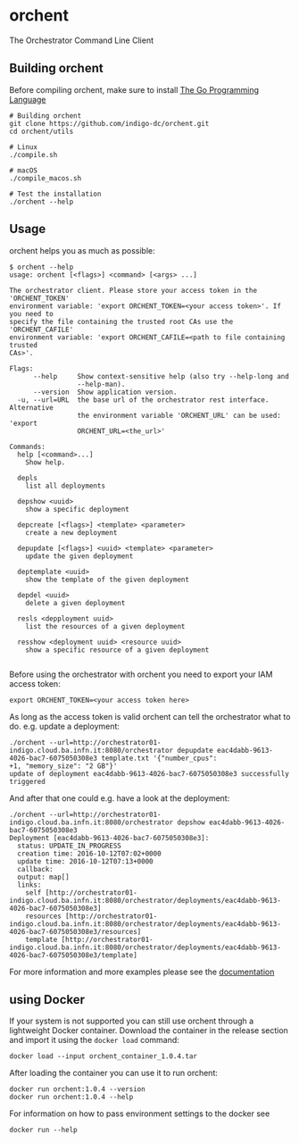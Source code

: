 # orchent
The Orchestrator Command Line Client

## Building orchent

Before compiling orchent, make sure to install [The Go Programming Language](https://golang.org)

```
# Building orchent
git clone https://github.com/indigo-dc/orchent.git
cd orchent/utils

# Linux
./compile.sh

# macOS
./compile_macos.sh

# Test the installation
./orchent --help
```

## Usage
orchent helps you as much as possible:
```
$ orchent --help
usage: orchent [<flags>] <command> [<args> ...]

The orchestrator client. Please store your access token in the 'ORCHENT_TOKEN'
environment variable: 'export ORCHENT_TOKEN=<your access token>'. If you need to
specify the file containing the trusted root CAs use the 'ORCHENT_CAFILE'
environment variable: 'export ORCHENT_CAFILE=<path to file containing trusted
CAs>'.

Flags:
      --help     Show context-sensitive help (also try --help-long and
                 --help-man).
      --version  Show application version.
  -u, --url=URL  the base url of the orchestrator rest interface. Alternative
                 the environment variable 'ORCHENT_URL' can be used: 'export
                 ORCHENT_URL=<the_url>'

Commands:
  help [<command>...]
    Show help.

  depls
    list all deployments

  depshow <uuid>
    show a specific deployment

  depcreate [<flags>] <template> <parameter>
    create a new deployment

  depupdate [<flags>] <uuid> <template> <parameter>
    update the given deployment

  deptemplate <uuid>
    show the template of the given deployment

  depdel <uuid>
    delete a given deployment

  resls <depployment uuid>
    list the resources of a given deployment

  resshow <deployment uuid> <resource uuid>
    show a specific resource of a given deployment


```

Before using the orchestrator with orchent you need to export your IAM access token:
```
export ORCHENT_TOKEN=<your access token here>
```

As long as the access token is valid orchent can tell the orchestrator what to do.
e.g. update a deployment:
```
./orchent --url=http://orchestrator01-indigo.cloud.ba.infn.it:8080/orchestrator depupdate eac4dabb-9613-4026-bac7-6075050308e3 template.txt '{"number_cpus":
+1, "memory_size": "2 GB"}'
update of deployment eac4dabb-9613-4026-bac7-6075050308e3 successfully triggered
```
And after that one could e.g. have a look at the deployment:
```
./orchent --url=http://orchestrator01-indigo.cloud.ba.infn.it:8080/orchestrator depshow eac4dabb-9613-4026-bac7-6075050308e3
Deployment [eac4dabb-9613-4026-bac7-6075050308e3]:
  status: UPDATE_IN_PROGRESS
  creation time: 2016-10-12T07:02+0000
  update time: 2016-10-12T07:13+0000
  callback:
  output: map[]
  links:
    self [http://orchestrator01-indigo.cloud.ba.infn.it:8080/orchestrator/deployments/eac4dabb-9613-4026-bac7-6075050308e3]
    resources [http://orchestrator01-indigo.cloud.ba.infn.it:8080/orchestrator/deployments/eac4dabb-9613-4026-bac7-6075050308e3/resources]
    template [http://orchestrator01-indigo.cloud.ba.infn.it:8080/orchestrator/deployments/eac4dabb-9613-4026-bac7-6075050308e3/template]
```
For more information and more examples please see the [documentation](https://indigo-dc.gitbooks.io/orchent/)


## using Docker
If your system is not supported you can still use orchent through a lightweight Docker container.
Download the container in the release section and import it using the `docker load` command:
```
docker load --input orchent_container_1.0.4.tar
```

After loading the container you can use it to run orchent:
```
docker run orchent:1.0.4 --version
docker run orchent:1.0.4 --help
```

For information on how to pass environment settings to the docker see
```
docker run --help
```
